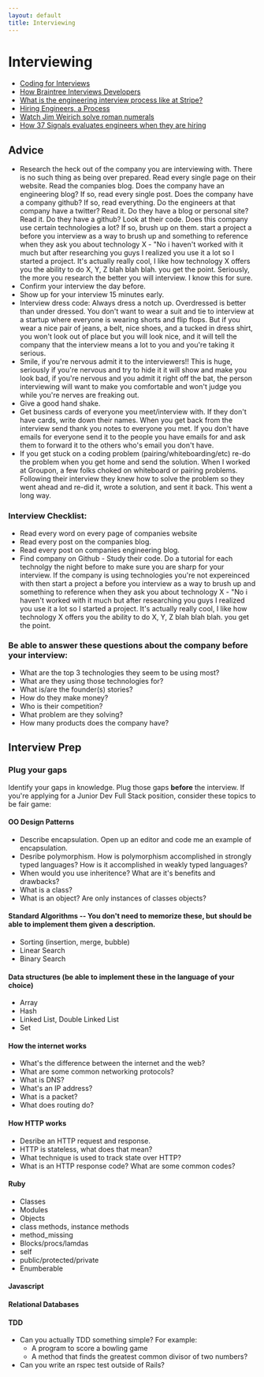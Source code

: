 ```yaml
---
layout: default
title: Interviewing
---
```


# Interviewing

* [Coding for Interviews](http://codingforinterviews.com/)
* [How Braintree Interviews Developers](https://www.braintreepayments.com/braintrust/how-braintree-interviews-exceptional-developers)
* [What is the engineering interview process like at Stripe?](http://www.quora.com/Stripe-company/What-is-the-engineering-interview-process-like-at-Stripe)
* [Hiring Engineers, a Process](http://hueniverse.com/2013/02/hiring-engineers-a-process/)
* [Watch Jim Weirich solve roman numerals](http://www.youtube.com/watch?v=983zk0eqYLY)
* [How 37 Signals evaluates engineers when they are hiring](http://37signals.com/svn/posts/2628-how-to-hire-a-programmer-when-youre-not-a-programmer)


## Advice

* Research the heck out of the company you are interviewing with. There is no such thing as being over prepared. Read every single page on their website. Read the companies blog. Does the company have an engineering blog? If so, read every single post. Does the company have a company github? If so, read everything. Do the engineers at that company have a twitter? Read it. Do they have a blog or personal site? Read it. Do they have a github? Look at their code. Does this company use certain technologies a lot? If so, brush up on them. start a project a before you interview as a way to brush up and something to reference when they ask you about technology X - "No i haven't worked with it much but after researching you guys I realized you use it a lot so I started a project. It's actually really cool, I like how technology X offers you the ability to do X, Y, Z blah blah blah. you get the point. Seriously, the more you research the better you will interview. I know this for sure.
* Confirm your interview the day before.
* Show up for your interview 15 minutes early.
* Interview dress code: Always dress a notch up. Overdressed is better than under dressed. You don't want to wear a suit and tie to interview at a startup where everyone is wearing shorts and flip flops. But if you wear a nice pair of jeans, a belt, nice shoes, and a tucked in dress shirt, you won't look out of place but you will look nice, and it will tell the company that the interview means a lot to you and you're taking it serious.
* Smile, if you're nervous admit it to the interviewers!! This is huge, seriously if you're nervous and try to hide it it will show and make you look bad, if you're nervous and you admit it right off the bat, the person interviewing will want to make you comfortable and won't judge you while you're nerves are freaking out.
* Give a good hand shake.
* Get business cards of everyone you meet/interview with. If they don't have cards, write down their names. When you get back from the interview send thank you notes to everyone you met. If you don't have emails for everyone send it to the people you have emails for and ask them to forward it to the others who's email you don't have.
* If you get stuck on a coding problem (pairing/whiteboarding/etc) re-do the problem when you get home and send the solution. When I worked at Groupon, a few folks choked on whiteboard or pairing problems. Following their interview they knew how to solve the problem so they went ahead and re-did it, wrote a solution, and sent it back. This went a long way.


### Interview Checklist:

* Read every word on every page of companies website
* Read every post on the companies blog.
* Read every post on companies engineering blog.
* Find company on Github - Study their code.  Do a tutorial for each technolgy the night before to make sure you are sharp for your interview. If the company is using technologies you're not expereinced with then start a project a before you interview as a way to brush up and something to reference when they ask you about technology X - "No i haven't worked with it much but after researching you guys I realized you use it a lot so I started a project. It's actually really cool, I like how technology X offers you the ability to do X, Y, Z blah blah blah. you get the point.

### Be able to answer these questions about the company before your interview:

* What are the top 3 technologies they seem to be using most?
* What are they using those technologies for?
* What is/are the founder(s) stories?
* How do they make money?
* Who is their competition?
* What problem are they solving?
* How many products does the company have? 

## Interview Prep

### Plug your gaps
Identify your gaps in knowledge. Plug those gaps __before__ the interview. If you're applying for a Junior Dev Full Stack position, consider these topics to be fair game:

#### OO Design Patterns
* Describe encapsulation. Open up an editor and code me an example of encapsulation.
* Desribe polymorphism. How is polymorphism accomplished in strongly typed languages? How is it accomplished in weakly typed languages?
* When would you use inheritence? What are it's benefits and drawbacks?
* What is a class?
* What is an object? Are only instances of classes objects?
  
#### Standard Algorithms -- You don't need to memorize these, but should be able to implement them given a description.
* Sorting (insertion, merge, bubble)
* Linear Search
* Binary Search
  
#### Data structures (be able to implement these in the language of your choice)
* Array
* Hash
* Linked List, Double Linked List
* Set
  
#### How the internet works
* What's the difference between the internet and the web?
* What are some common networking protocols?
* What is DNS?
* What's an IP address?
* What is a packet?
* What does routing do?
  
#### How HTTP works
* Desribe an HTTP request and response.
* HTTP is stateless, what does that mean?
* What technique is used to track state over HTTP?
* What is an HTTP response code? What are some common codes?
  
#### Ruby
* Classes
* Modules
* Objects
* class methods, instance methods
* method_missing
* Blocks/procs/lamdas
* self
* public/protected/private
* Enumberable

#### Javascript


#### Relational Databases


#### TDD
* Can you actually TDD something simple? For example:
  * A program to score a bowling game
  * A method that finds the greatest common divisor of two numbers?
* Can you write an rspec test outside of Rails?
